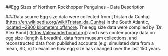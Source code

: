 ##Egg Sizes of Northern Rockhopper Penguines - Data Description

###Data source
Egg size data were collected from [Tristan da Cunha] (https://en.wikipedia.org/wiki/Tristan_da_Cunha) in the South Atlantic, [located ~2800 kilometers offshore](https://www.google.com/maps/place/Tristan+da+Cunha/@-37.1160481,-30.2136665,4z/data=!4m5!3m4!1s0x25a3b1a1af6dc9b:0x69ee2d95dc98aedb!8m2!3d-37.1052489!4d-12.2776838). The egg size data were compiled by [Dr. Alex Bond] (https://alexanderbond.org/) and uses contemporary data on egg size (length & breadth), data from museum collections, and reconstructed data from published accounts (e.g. simulated data from a mean, SD, n) to examine how egg size has changed over the last 150 years.

